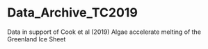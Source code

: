 # Data_Archive_TC2019
Data in support of Cook et al (2019) Algae accelerate melting of the Greenland Ice Sheet
